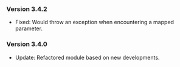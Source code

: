 ﻿### Version 3.4.2

- Fixed: Would throw an exception when encountering a mapped parameter.

### Version 3.4.0

- Update: Refactored module based on new developments.